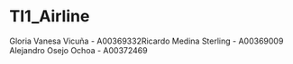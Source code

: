 # TI1_Airline
Gloria Vanesa Vicuña - A00369332Ricardo Medina Sterling - A00369009 Alejandro Osejo Ochoa - A00372469
